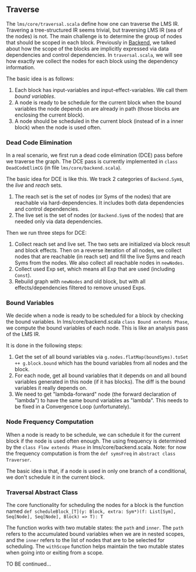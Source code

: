 ## Traverse

The `lms/core/traversal.scala` define how one can traverse the LMS IR. Travering a tree-structured
IR seems trivial, but traversing LMS IR (sea of the nodes) is not. The main challenge is to determine
the group of nodes that should be scoped in each block. Previously in [Backend](backend.md), we
talked about how the scope of the blocks are implicitly expressed via data dependencies and control
dependencies. In `traversal.scala`, we will see how exactly we collect the nodes for each block using
the dependency information.

The basic idea is as follows:
1. Each block has input-variables and input-effect-variables. We call them *bound variables*.
2. A node is ready to be schedule for the current block when the bound variables the node depends on are already in path (those blocks are enclosing the current block).
3. A node should be scheduled in the current block (instead of in a inner block) when the node is used often.

### Dead Code Elimination

In a real scenario, we first run a dead code elimination (DCE) pass before we traverse the graph.
The DCE pass is currently implemented in `class DeadCodeElimCG` (in file `lms/core/backend.scala`).

The basic idea for DCE is like this. We track 2 categories of `Backend.Sym`s, the *live* and *reach* sets.
1. The reach set is the set of nodes (or Syms of the nodes) that are reachable via hard-dependencies.
It includes both data dependencies and control dependencies.
2. The live set is the set of nodes (or `Backend.Sym`s of the nodes) that are needed only via data dependencies.

Then we run three steps for DCE:
1. Collect reach set and live set. The two sets are initialized via block result and block effects. Then
   on a reverse iteration of all nodes, we collect nodes that are reachable (in reach set) and fill the
   live Syms and reach Syms from the nodes. We also collect all reachable nodes in `newNodes`.
2. Collect used Exp set, which means all Exp that are used (including `Const`).
3. Rebuild graph with `newNodes` and old block, but with all effects/dependencies filtered to remove
   unused Exps.

### Bound Variables

We decide when a node is ready to be scheduled for a block by checking the bound variables. In lms/core/backend.scala `class Bound extends Phase`, we compute the bound variables of each node. This is like an
analysis pass of the LMS IR.

It is done in the following steps:
1. Get the set of all bound variables via `g.nodes.flatMap(boundSyms).toSet ++ g.block.bound` which
   has the bound variables from all nodes and the block.
2. For each node, get all bound variables that it depends on and all bound variables generated in this node (if it has blocks). The diff is the bound variables it really depends on.
3. We need to get "lambda-forward" node (the forward declaration of "lambda") to have the same bound
   variables as "lambda". This needs to be fixed in a Convergence Loop (unfortunately).

### Node Frequency Computation

When a node is ready to be schedule, we can schedule it for the current block if the node is used often
enough. The using frequency is determined by the `class Flow extends Phase` in lms/core/backend.scala.
Note: for now the frequency computation is from the `def symsFreq` in `abstract class Traverser`.

The basic idea is that, if a node is used in only one branch of a conditional, we don't schedule it
in the current block.

### Traversal Abstract Class

The core functionality for scheduling the nodes for a block is the function named
`def scheduleBlock_[T](y: Block, extra: Sym*)(f: List[Sym], Seq[Node], Seq[Node], Block) => T): T`

The function works with two mutable states: the `path` and `inner`. The `path` refers to the
accumulated bound variables when we are in nested scopes, and the `inner` refers to the list of
nodes that are to be selected for scheduling. The `withScope` function helps maintain the
two mutable states when going into or exiting from a scope.

TO BE continued...
